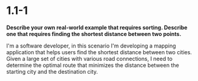 # 1.1-1 
**Describe your own real-world example that requires sorting. Describe one that requires finding the shortest distance between two points.**

I'm a software developer, in this scenario I'm developing a mapping application that helps users find the shortest distance between two cities. Given a large set of cities with various road connections, I need to determine the optimal route that minimizes the distance between the starting city and the destination city.